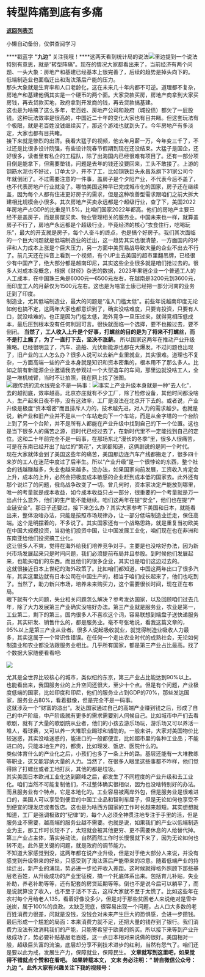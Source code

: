 # 转型阵痛到底有多痛

[**返回列表页**](/gzh/九边)

小懒自动备份，仅供查阅学习

****戳蓝字 **“九边”**
关注我哦！****这两天看到统计局的说法![](https://mmbiz.qpic.cn/sz_mmbiz_png/INpibEpTBzYclcv3jG9UUkHCYvdpkPmoEvmIxqOOdG8WhjzwXWA1JcdapsZczZSltDLfc1eicASRHPhEK8mWeoHg/640?wx_fmt=png&from;=appmsg)里边提到一个说法特别有意思，就是“转型阵痛”。现在的情况大家都看出来了，当前经济有两个问题、一头大象：房地产和基建已经基本上很完善了，后续的趋势是掉头向下的。  
低端制造业也面临迁出和淘汰落后产能的压力。  
那头大象就是生育率和人口老龄化，这在未来几十年内都不可逆。道理都不复杂，房地产和基建他俩其实是一个硬币的两个面。大家贷款买房，房地产商拿到大家买房钱，再去贷款买地，政府拿到开发商的钱，再去贷款搞基建。  
这也是为啥搞了这么多年，老百姓、房地产公司和政府（城投债）都欠了一屁股钱。这种玩法效率是很高的，中国近二十年的变化大家也有目共睹。但这套玩法有个极限，就是老百姓没钱继续买了，那这个游戏也就到头了。今年房地产有多淡定，大家也都有目共睹。  
接下来就是惨烈的出清。我看大猛子的视频，他去年月薪一万，今年变三千了，不过还是比很多设计院强，有些设计院春节假期到现在还没结束。大猛子是国企，还好很多，读者里有私企的工程队，除了出海国内已经很难有项目了。还有一部分项目倒是能拿下，但需要垫钱，问题是去年的钱还没要回来，工头不敢接了。上游的钢筋水泥也不好过，订单太少，开不了工，比如钢铁巨头永昌系旗下31家公司今年就倒闭了。不过需要注意的一件事，盖房子是个夕阳产业，不代表今后不盖了，也不代表房地产行业就没了。哪怕美国这种早已完成城市化的国家，房子还在继续盖，因为每个人都有住进更好房子的需求，但是这种改善型需求跟咱们之前大拆大建相比规模会小很多。其次房地产买卖永远都是个超级行业，查了下，美国2022年房地产占GDP的比重是11.5%，比咱们国家2022年都高。他们的房地产主要已经不是盖房子，而是房屋买卖、物业管理相关的服务业。中国未来也一样，就算盖房子不行了，房地产永远都是个超级行业，毕竟经济的核心“衣食住行，吃喝玩乐”，最大的开支就是房子，每个人奋斗的终点，也是搞个好房子。我们其次面临的一个巨大问题就是低端制造业的迁出，这一趋势其实也很清楚，一方面国内的环评和人力成本上涨是个巨大压力，另一方面中美贸易战导致大量的企业不出去不行了。前几天还在抖音上看到一个视频，有个UP主去美国的超市里翻吊牌，已经很少有中国产了，绝大部分都是越南印尼，其实这些企业很多就是咱们抢过去的。很多人对成本没概念，根据《财经》杂志的数据，2023年果链企业一个普通工人的人工成本，在中国珠三角是6000元—6500元左右，在越南是3200元到3600元，而印度工人的月薪仅为1500元左右。这也是为啥富士康已经把一部分河南的业务迁到了印度。  
制造业，尤其低端制造业，最大的问题是“准入门槛太低”。前些年说越南印度无论如何也搞不定，这两年大家也都意识到了，确实没啥难度，只要肯投资，只要有人口，就没啥难的。也正是因为门槛太低，海外竞争一旦压过来，就得竞相压低成本，最后压到根本没有任何利润可言。很快就面临一个选择，要不也搬过去，要不倒闭。
**当然了，工人收入上升是个好事，打螺丝的目的是为了将来不打螺丝，而不是打上瘾了，为了一直打下去，坚决不涨薪。**
所以国家这两年在推动产业升级策略。已经很明显了，汽车、造船、光伏新能源也都在大爆发。不过问题也出现了，旧产业的工人怎么办？很多人说可以去新产业里就业，其实很难。道理也不复杂，一方面高端一些的产业本身就是知识和资本密集的，根本用不了那么多人。比如之前有新能源企业邀请我去参观过一个大型造车的车间，那里边就没啥工人，全是一堆机械臂，当时不让拍照，我在网上找了张图。  
![](https://mmbiz.qpic.cn/sz_mmbiz_png/INpibEpTBzYclcv3jG9UUkHCYvdpkPmoENEHaYNx2kjKwHkktrK4rEsdQB2ibcT5wYeZylPDiaOFF3x1CibDNIiaEEQ/640?wx_fmt=png&from;=appmsg)跟传统的流水线完全不是一码事：![](https://mmbiz.qpic.cn/sz_mmbiz_png/INpibEpTBzYclcv3jG9UUkHCYvdpkPmoEo7FSzmsevBn2ycic0OPZ3bqyWKjuPH6XicFicOK5zkY9IKicZiblKtvAasQ/640?wx_fmt=png&from;=appmsg)事实上产业升级本身就是一种“去人化”，去的越彻底，效率越高。北京亦庄就有不少工厂，除了检修设备，其他时间都没啥人，生产起来日夜不停，没有这效率，工厂是没法在北京开下去的。或者说，产业升级是极度“资本增密”而且排斥人力的，技术越先进，对人力的需求越少。也就是说，新产业和旧产业并不是从一个车站走向下一个车站，而是从金字塔的一个台阶上到了另一个台阶，并不是所有人都能在产业升级中找到自己的下一个位置。这也是当下很多人的痛苦之源，旧时代已经过去了，在新时代里不一定能找到自己的定位。这和二十年前完全不是一码事，在那场东北“漫长的冬季”里，很多人很痛苦，可是在东南已经开出了灿烂的“繁花”，大家都知道，这俩剧说的是同一个时代。  
现在大家就体会到了美国这些年的痛苦，美国那边连汽车产线都搬走了，很多四十来岁的工人在迷茫中度过了后半生。所以“产业升级”是一个很悖论的东西，整个社会的钱越赚越多，失业也越来越多。没办法，如果国家向前发展，工资收入肯定会上升，成本的上升，必然会把极度成本敏感的企业赶到成本低的国家去。此外还有那个说烂了的问题，俄乌战争改变了一切。曾几何时，资本家决定产能放到哪里，唯一的考量就是成本收益，如今成本收益只占一部分，很重要的一个考量就是万一出点什么意外，他们的生产能不能继续。咱们这两年在提“安全”，他们也在提“产业链安全”。那日子还要过，接下来怎么办？其实大家参考下美国和日本，就能看出来，整体没啥办法，只能是按照市场规律办，让一部分低端制造业迁走，保住高端。这个是明摆着的，不多说了。其实国家还有一个战略思路，就是重复当初欧美在中国大规模投资，当初他们投资中国，让中国发展工业化，咱们现在也在非洲和东南亚给他们投资搞工业化。  
这让很多人不爽，觉得在海外给我们培养竞争对手。主要是也没啥好办法，因为新兴市场发展起来只是时间问题，我们必须提前布局并且参股。到时候他们发展起来，也能买咱们的东西。而且他们的很多企业，其实也是咱们这边过去的。  
这就很接近日本上世纪的海外政策了。比如咱们都知道，中国这两年出口了很多汽车，其实这里边就有日本公司在中国生产的，相当于咱们成长起来了，他们也吃到了。当然了，助力新兴市场，培养未来购买力，这个需要很长时间，现在正在布局。  
眼下就有个大问题，失业相关问题怎么解决？参考发达国家，以及回顾咱们过去几年，除了大力发展第三产业确实没啥好办法。第三产业就是服务业，农业是第一，工业第二，剩下的第三。国内很多人不喜欢这个词，容易联想到端盘子送快递服务员，其实研发、销售什么的，都是服务业。毫不夸张地说，看我这篇文章的，95%以上是第三产业从业者。很多人说起吸收就业，就觉得制造业吸收人力最多，其实这属于一个常识性错误。在任何一个走出农业时代的成熟社会，无论如何制造业和农业都没法跟服务业相比。几乎所有国家，都是第三产业占比最高。找了个数据大家随便看看吧:

![](https://mmbiz.qpic.cn/sz_mmbiz_png/INpibEpTBzYfoiazHcy2e3dyotaggLcTKQasYQTe3hbwHJsEwHQyq30S9XEh4mGGZueSKRqZKfTsRSFwSddmsxicw/640?wx_fmt=png&from;=appmsg)

尤其是全世界比较核心的城市，类似纽约东京，第三产业占比能达到90%以上。也能看出来，我国服务业的上升空间还很大，至少十个点。但是有个问题，产业极度低端的国家，比如印度和印尼，他们的服务业占到GDP的70%，那些发达国家，服务业占80%，看着挺像，但是完全不是一码事。  
这就涉及一个“财富的溢出”。发达国家通过自己的高端产业赚到钱之后，形成了自己的中产阶级，中产阶级就有更多的需求需要别人伺候自己。比如城市中产们去看歌剧，就有了大量的歌剧院从业者，他们的小孩去游乐场玩，游乐场又可以养活一堆人，看球赛，又可以养一大堆职业踢球和辅助的。一般来讲，大家对美国物价比较迷惑，其实没啥迷惑的，能进口的一般都便宜，比如超市里的各种工业品；不能进口的，只能本地生产的，都贵，比如理发、饭店、医院什么的。  
类似体育什么的产业化之后，小孩们也多了一条上升的路。基层还能有一大堆教练等职业，这又能容纳大量的人力。当然了，在很多人眼里这些事都不咋样，他们觉得除了打螺丝或者工地打灰，其他的都是垃圾。  
其实美国日本欧洲工业化达到巅峰之后，都发生了不同程度的产业升级和去工业化。咱们当然不可能复制他们，不过整体确实很相似，因为也没啥特别好的办法。而且服务业有个特点，它是本地化的。工业容易被离岸外包，但是服务业是很难进口的，美国人可以享受到便宜的中国工业品和智利车厘子，但是无论如何也享受不到便宜的理发店或者饭店。这也是为啥西方国家的工作时长越来越短。其实想想就知道，工厂是强调极致的“纪律”的，每个人必须全神贯注地专注于手里的活，但是服务业不需要，越高端的服务业越不需要。也就是说，如果我们的产业以低端制造业为主，那工作时长短不了，太短就会被其他更穷、更不需要休息的人给替代掉。第三产业占主体，落实劳动法，自然而然工作时长慢慢就下来了，因为无论如何也转不走。此外更关键的问题，就是政府的调节能力。  
不知道大家感觉到没，这两年都在说产业升级，但是对于绝大部分人来说，并没有感觉到升级带来的好处，只感受到了淘汰落后产能带来的凉意。随着低端产业的持续迁出，新产业的涌现，势必进一步拉开收入差距。这时候就得格外照顾下那些基层老百姓，从升级成功的产业里征税，搞一个托底体系出来。包括育儿补贴，失业补助，养老补助等等，还有配套的房贷延期等等。倒也不是说今后可以躺平了，而是说就算没了收入，也不至于活不下去，这样大家就不至于太慌了。比如这些年在农村每个月给老人135，看着好像没多少，但是对于那些贫困老人来说绝对是雪中送炭，属于100%的良政。太缺乏兜底，很容易出现一个问题，占人口大多数的老百姓消费力很差，问就是没钱，没钱会对未来产生巨大的恐惧感，会进一步攒钱。最后形成一个尴尬的局面：本来消费力就不足，还把大量的钱存到了银行。我们消费力没法有效消耗我们的产能，只能寄希望于欧美的购买。所以接下来等到产业升级成功了，势必要补贴基层老百姓，这一点日本相对来说做的很好。美国相对一般，超级巨头富的流油，底层却分享不到技术进步的红利，当然有怨气了。咱们还是要以此为戒，发展生产力，保障就业，保障民生。
**文章就写到这里吧，如果觉得不错就点个赞和在看吧。** **如果转载本文， **文末** 务必注明：“ **转自微信公众号：** **九边**
”。此外大家有兴趣关注下我的视频号：**  

